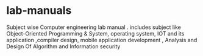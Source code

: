 # lab-manuals
Subject wise  Computer engineering lab manual . includes subject like Object-Oriented Programming &amp; System, operating system, IOT and its application ,compiler design, mobile application development , Analysis and Design Of Algorithm and Information security
